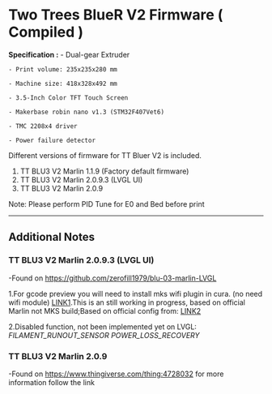 # Two Trees BlueR V2 Firmware ( Compiled )

**Specification :**
    - Dual-gear Extruder
    
    - Print volume: 235x235x280 mm
    
    - Machine size: 418x328x492 mm
    
    - 3.5-Inch Color TFT Touch Screen 
    
    - Makerbase robin nano v1.3 (STM32F407Vet6)
    
    - TMC 2208x4 driver
    
    - Power failure detector
   


Different versions of firmware for TT Bluer V2 is included.
1. TT BLU3 V2 Marlin 1.1.9 (Factory default firmware)
2. TT BLU3 V2 Marlin 2.0.9.3 (LVGL UI) 
3. TT BLU3 V2 Marlin 2.0.9 

Note: Please perform PID Tune for E0 and Bed before print

---

## Additional Notes

### TT BLU3 V2 Marlin 2.0.9.3 (LVGL UI) 
   -Found on https://github.com/zerofill1979/blu-03-marlin-LVGL
   
   
   1.For gcode preview you will need to install mks wifi plugin in cura. (no need wifi module) [LINK1](https://marketplace.ultimaker.com/app/cura/plugins/Jeredian/MKSWifiPlugin).This is an still working in progress, based on official Marlin not MKS build;Based on official config from: [LINK2](https://github.com/MarlinFirmware/Configurations/tree/import-2.0.x/config/examples/Two%20Trees/BlueR)
                            
   2.Disabled function, not been implemented yet on LVGL: *FILAMENT_RUNOUT_SENSOR* *POWER_LOSS_RECOVERY*
   

### TT BLU3 V2 Marlin 2.0.9 
   -Found on https://www.thingiverse.com/thing:4728032 for more information follow the link
   
   
  
                            
